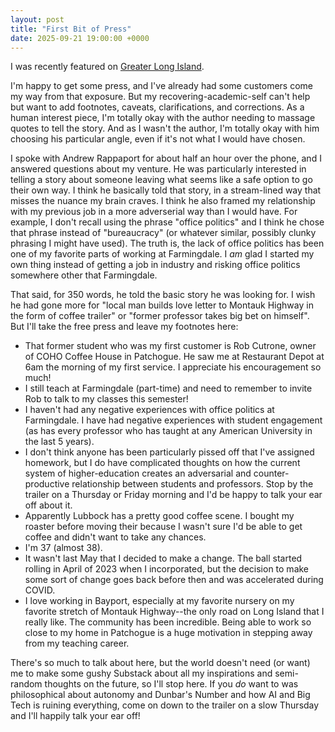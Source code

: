 ```yaml
---
layout: post
title: "First Bit of Press"
date: 2025-09-21 19:00:00 +0000
---
```


I was recently featured on [Greater Long Island](https://greaterlongisland.com/professor-trades-textbooks-for-lattes-with-great-south-bay-coffee-in-bayport/).

I'm happy to get some press, and I've already had some customers come my way from that exposure. But my recovering-academic-self can't help but 
want to add footnotes, caveats, clarifications, and corrections. As a human interest piece, I'm totally okay with the author needing
to massage quotes to tell the story. And as I wasn't the author, I'm totally okay with him choosing his particular angle, even if it's
not what I would have chosen.

I spoke with Andrew Rappaport for about half an hour over the phone, and I answered questions about my venture. He was particularly 
interested in telling a story about someone leaving what seems like a safe option to go their own way. I think he basically told that 
story, in a stream-lined way that misses the nuance my brain craves. I think he also framed my relationship with my previous job in a more
adverserial way than I would have. For example, I don't recall using the phrase "office politics" and I think he chose that phrase instead 
of "bureaucracy" (or whatever similar, possibly clunky phrasing I might have used). The truth is, the lack of office politics has been
one of my favorite parts of working at Farmingdale. I *am* glad I started my own thing instead of getting a job in industry and risking 
office politics somewhere other that Farmingdale.

That said, for 350 words, he told the basic story he was looking for. I wish he had gone more for "local man builds love letter to Montauk
Highway in the form of coffee trailer" or "former professor takes big bet on himself". But I'll take the free press and leave my footnotes
here:

* That former student who was my first customer is Rob Cutrone, owner of COHO Coffee House in Patchogue. He saw me at Restaurant Depot at
6am the morning of my first service. I appreciate his encouragement so much!
* I still teach at Farmingdale (part-time) and need to remember to invite Rob to talk to my classes this semester!
* I haven't had any negative experiences with office politics at Farmingdale. I have had negative experiences with student
engagement (as has every professor who has taught at any American University in the last 5 years).
* I don't think anyone has been particularly pissed off that I've assigned homework, but I do have complicated thoughts on
how the current system of higher-education creates an adversarial and counter-productive relationship between students and professors.
Stop by the trailer on a Thursday or Friday morning and I'd be happy to talk your ear off about it.
* Apparently Lubbock has a pretty good coffee scene. I bought my roaster before moving their because I wasn't sure I'd be able to get
coffee and didn't want to take any chances.
* I'm 37 (almost 38).
* It wasn't last May that I decided to make a change. The ball started rolling in April of 2023 when I incorporated, but the decision to 
make some sort of change goes back before then and was accelerated during COVID.
* I love working in Bayport, especially at my favorite nursery on my favorite stretch of Montauk Highway--the only road on Long Island
that I really like. The community has been incredible. Being able to work so close to my home in Patchogue is a huge motivation in
stepping away from my teaching career.

There's so much to talk about here, but the world doesn't need (or want) me to make some gushy Substack about all my inspirations and
semi-random thoughts on the future, so I'll stop here. If you *do* want to was philosophical about autonomy and Dunbar's Number and 
how AI and Big Tech is ruining everything, come on down to the trailer on a slow Thursday and I'll happily talk your ear off!
